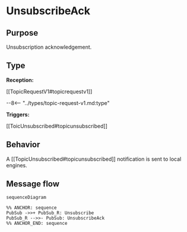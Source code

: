 <div class="message">

# UnsubscribeAck

## Purpose

<!-- --8<-- [start:purpose] -->
Unsubscription acknowledgement.
<!-- --8<-- [end:purpose] -->

## Type

 <!-- --8<-- [start:type] -->
**Reception:**

[[TopicRequestV1#topicrequestv1]]

--8<-- "../types/topic-request-v1.md:type"

**Triggers:**

[[ToicUnsubscribed#topicunsubscribed]]

<!-- --8<-- [end:type] -->

## Behavior

<!-- --8<-- [start:behavior] -->
A [[TopicUnsubscribed#topicunsubscribed]] notification is sent to local engines.
<!-- --8<-- [end:behavior] -->

## Message flow

<!-- --8<-- [start:messages] -->
```mermaid
sequenceDiagram

%% ANCHOR: sequence
PubSub ->>+ PubSub_R: Unsubscribe
PubSub_R -->>- PubSub: UnsubscribeAck
%% ANCHOR_END: sequence
```
<!-- --8<-- [end:messages] -->

</div>
